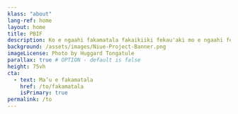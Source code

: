 ```yaml
---
klass: "about"
lang-ref: home
layout: home
title: PBIF
description: Ko e ngaahi fakamatala fakaikiiki fekau'aki mo e ngaahi felalave'i 'oku hoko ki he me’amo'ui he Pasifiki 'oku ha atu ia he ngaahi fakamatala ‘a e GBIF.
background: /assets/images/Niue-Project-Banner.png
imageLicense: Photo by Huggard Tongatule
parallax: true # OPTION - default is false
height: 75vh
cta:
  - text: Ma’u e fakamatala 
    href: /to/fakamatala
    isPrimary: true
permalink: /to
---
```



